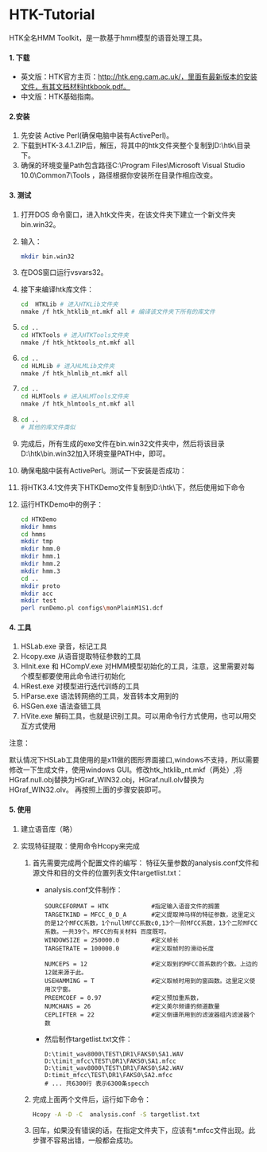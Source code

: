 # HTK-Tutorial

HTK全名HMM Toolkit，是一款基于hmm模型的语音处理工具。

#### 1. 下载

- 英文版：HTK官方主页：http://htk.eng.cam.ac.uk/，里面有最新版本的安装文件，有其文档材料htkbook.pdf。
- 中文版：HTK基础指南。

#### 2.安装

1. 先安装 Active Perl(确保电脑中装有ActivePerl)。
2. 下载到HTK-3.4.1.ZIP后，解压，将其中的htk文件夹整个复制到D:\htk\目录下。
3. 确保的环境变量Path包含路径C:\Program Files\Microsoft Visual Studio 10.0\Common7\Tools ，路径根据你安装所在目录作相应改变。

#### 3. 测试

1. 打开DOS 命令窗口，进入htk文件夹，在该文件夹下建立一个新文件夹bin.win32。

2. 输入：

   ```bash
   mkdir bin.win32
   ```

3. 在DOS窗口运行vsvars32。

4. 接下来编译htk库文件：

   ```bash
   cd  HTKLib # 进入HTKLib文件夹  
   nmake /f htk_htklib_nt.mkf all # 编译该文件夹下所有的库文件
   ```

5. ```bash
   cd .. 
   cd HTKTools # 进入HTKTools文件夹
   nmake /f htk_htktools_nt.mkf all
   ```

6. ```bash
   cd .. 
   cd HLMLib # 进入HLMLib文件夹
   nmake /f htk_hlmlib_nt.mkf all 
   ```

7. ```bash
   cd ..                          
   cd HLMTools # 进入HLMTools文件夹                   
   nmake /f htk_hlmtools_nt.mkf all
   ```

8. ```bash
   cd ..                          
   # 其他的库文件类似
   ```

9.  完成后，所有生成的exe文件在bin.win32文件夹中，然后将该目录D:\htk\bin.win32加入环境变量PATH中，即可。

10. 确保电脑中装有ActivePerl。测试一下安装是否成功：

11. 将HTK3.4.1文件夹下HTKDemo文件复制到D:\htk\下，然后使用如下命令

12. 运行HTKDemo中的例子：

    ```bash
    cd HTKDemo
    mkdir hmms
    cd hmms
    mkdir tmp
    mkdir hmm.0
    mkdir hmm.1
    mkdir hmm.2
    mkdir hmm.3
    cd ..
    mkdir proto
    mkdir acc
    mkdir test
    perl runDemo.pl configs\monPlainM1S1.dcf
    ```

#### 4. 工具

1. HSLab.exe     录音，标记工具
2. Hcopy.exe     从语音提取特征参数的工具
3. HInit.exe 和 HCompV.exe 对HMM模型初始化的工具，注意，这里需要对每个模型都要使用此命令进行初始化
4. HRest.exe     对模型进行迭代训练的工具
5. HParse.exe    语法转网络的工具，发音转本文用到的
6. HSGen.exe    语法查错工具
7. HVite.exe      解码工具，也就是识别工具。可以用命令行方式使用，也可以用交互方式使用

注意：

默认情况下HSLab工具使用的是x11做的图形界面接口,windows不支持，所以需要修改一下生成文件，使用windows GUI。修改htk_htklib_nt.mkf（两处）,将HGraf.null.obj替换为HGraf_WIN32.obj，HGraf.null.olv替换为 HGraf_WIN32.olv。
再按照上面的步骤安装即可。

#### 5. 使用

1. 建立语音库（略）

2. 实现特征提取：使用命令Hcopy来完成

   1. 首先需要完成两个配置文件的编写： 特征矢量参数的analysis.conf文件和源文件和目的文件的位置列表文件targetlist.txt：

      - analysis.conf文件制作：

        ```
        SOURCEFORMAT = HTK            #指定输入语音文件的搁置
        TARGETKIND = MFCC_0_D_A       #定义提取神马样的特征参数，这里定义的是12个MFCC系数，1个nullMFCC系数c0,13个一阶MFCC系数，13个二阶MFCC系数。一共39个。MFCC的有关材料 百度既可。
        WINDOWSIZE = 250000.0         #定义帧长
        TARGETRATE = 100000.0         #定义取帧时的滑动长度
        
        NUMCEPS = 12                  #定义取到的MFCC首系数的个数。上边的12就来源于此。
        USEHAMMING = T                #定义取帧时用到的窗函数。这里定义使用汉宁窗。
        PREEMCOEF = 0.97              #定义预加重系数，
        NUMCHANS = 26                 #定义美尔频谱的频道数量
        CEPLIFTER = 22                #定义倒谱所用到的滤波器组内滤波器个数
        ```

      - 然后制作targetlist.txt文件：

        ```
        D:\timit_wav8000\TEST\DR1\FAKS0\SA1.WAV D:\timit_mfcc\TEST\DR1\FAKS0\SA1.mfcc
        D:\timit_wav8000\TEST\DR1\FAKS0\SA2.WAV D:timit_mfcc\TEST\DR1\FAKS0\SA2.mfcc
        # ... 共6300行 表示6300条specch
        ```

   2. 完成上面两个文件后，运行如下命令：

      ```bash
      Hcopy -A -D -C  analysis.conf -S targetlist.txt
      ```

   3. 回车，如果没有错误的话，在指定文件夹下，应该有*.mfcc文件出现。此步骤不容易出错，一般都会成功。











































